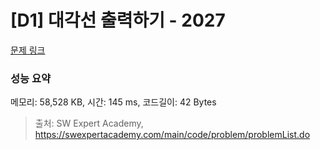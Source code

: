 # [D1] 대각선 출력하기 - 2027 

[문제 링크](https://swexpertacademy.com/main/code/problem/problemDetail.do?contestProbId=AV5QFuZ6As0DFAUq) 

### 성능 요약

메모리: 58,528 KB, 시간: 145 ms, 코드길이: 42 Bytes



> 출처: SW Expert Academy, https://swexpertacademy.com/main/code/problem/problemList.do